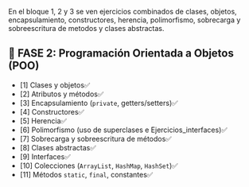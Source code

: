 En el bloque 1, 2 y 3 se ven ejercicios combinados de clases, objetos, encapsulamiento, constructores, herencia, 
polimorfismo, sobrecarga y sobreescritura de metodos y clases abstractas.

## 🔹 FASE 2: Programación Orientada a Objetos (POO)

- [1] Clases y objetos✅
- [2] Atributos y métodos✅
- [3] Encapsulamiento (`private`, getters/setters)✅
- [4] Constructores✅
- [5] Herencia✅
- [6] Polimorfismo (uso de superclases e Ejercicios_interfaces)✅
- [7] Sobrecarga y sobreescritura de métodos✅
- [8] Clases abstractas✅
- [9] Interfaces✅
- [10] Colecciones (`ArrayList`, `HashMap`, `HashSet`)✅
- [11] Métodos `static`, `final`, constantes✅